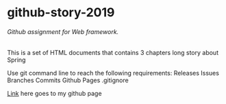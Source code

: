 # github-story-2019

###### Github assignment for Web framework.



This is a set of HTML documents that contains 3 chapters long story about Spring

Use git command line to reach the following requirements:
Releases
Issues
Branches
Commits
Github Pages
.gitignore

[Link]( https://appled0g.github.io/github-story-2019/) here goes to my github page



